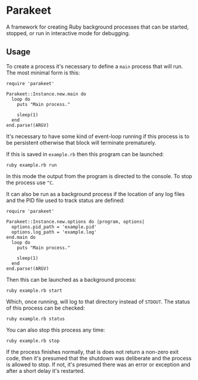 # Parakeet

A framework for creating Ruby background processes that can be started,
stopped, or run in interactive mode for debugging.

## Usage

To create a process it's necessary to define a `main` process that will run.
The most minimal form is this:

    require 'parakeet'

    Parakeet::Instance.new.main do
      loop do
        puts "Main process."

        sleep(1)
      end
    end.parse!(ARGV)

It's necessary to have some kind of event-loop running if this process is to
be persistent otherwise that block will terminate prematurely.

If this is saved in `example.rb` then this program can be launched:

    ruby example.rb run

In this mode the output from the program is directed to the console. To stop
the process use `^C`.

It can also be run as a background process if the location of any log files and
the PID file used to track status are defined:

    require 'parakeet'

    Parakeet::Instance.new.options do |program, options|
      options.pid_path = 'example.pid'
      options.log_path = 'example.log'
    end.main do
      loop do
        puts "Main process."

        sleep(1)
      end
    end.parse!(ARGV)

Then this can be launched as a background process:

    ruby example.rb start

Which, once running, will log to that directory instead of `STDOUT`. The
status of this process can be checked:

    ruby example.rb status

You can also stop this process any time:

    ruby example.rb stop

If the process finishes normally, that is does not return a non-zero exit code,
then it's presumed that the shutdown was deliberate and the process is allowed
to stop. If not, it's presumed there was an error or exception and after a
short delay it's restarted.
